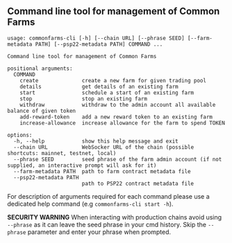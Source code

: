 ## Command line tool for management of Common Farms

```
usage: commonfarms-cli [-h] [--chain URL] [--phrase SEED] [--farm-metadata PATH] [--psp22-metadata PATH] COMMAND ...

Command line tool for management of Common Farms

positional arguments:
  COMMAND
    create              create a new farm for given trading pool
    details             get details of an existing farm
    start               schedule a start of an existing farm
    stop                stop an existing farm
    withdraw            withdraw to the admin account all available balance of given token
    add-reward-token    add a new reward token to an existing farm
    increase-allowance  increase allowance for the farm to spend TOKEN

options:
  -h, --help            show this help message and exit
  --chain URL           WebSocker URL of the chain (possible shortcuts: mainnet, testnet, local)
  --phrase SEED         seed phrase of the farm admin account (if not supplied, an interactive prompt will ask for it)
  --farm-metadata PATH  path to farm contract metadata file
  --psp22-metadata PATH
                        path to PSP22 contract metadata file
```

For description of arguments required for each command please use a dedicated help command (e.g `commonfarms-cli start -h`).

**SECURITY WARNING** When interacting with production chains avoid using `--phrase` as it can leave the seed phrase in your cmd history. Skip the `--phrase` parameter and enter your phrase when prompted.